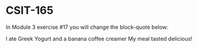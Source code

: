 # CSIT-165

In Module 3 exercise #17 you will change the block-quote below:

I ate Greek Yogurt and a banana
coffee
creamer
My meal tasted delicious!